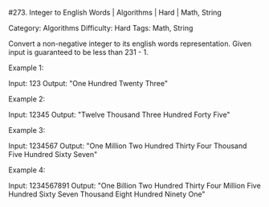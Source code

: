 #273. Integer to English Words | Algorithms | Hard | Math, String

Category: Algorithms
Difficulty: Hard
Tags: Math, String

Convert a non-negative integer to its english words representation. Given input is guaranteed to be less than 231 - 1.

Example 1:


Input: 123
Output: "One Hundred Twenty Three"


Example 2:


Input: 12345
Output: "Twelve Thousand Three Hundred Forty Five"

Example 3:


Input: 1234567
Output: "One Million Two Hundred Thirty Four Thousand Five Hundred Sixty Seven"


Example 4:


Input: 1234567891
Output: "One Billion Two Hundred Thirty Four Million Five Hundred Sixty Seven Thousand Eight Hundred Ninety One"


